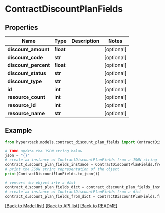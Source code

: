 # ContractDiscountPlanFields


## Properties

Name | Type | Description | Notes
------------ | ------------- | ------------- | -------------
**discount_amount** | **float** |  | [optional] 
**discount_code** | **str** |  | [optional] 
**discount_percent** | **float** |  | [optional] 
**discount_status** | **str** |  | [optional] 
**discount_type** | **str** |  | [optional] 
**id** | **int** |  | [optional] 
**resource_count** | **int** |  | [optional] 
**resource_id** | **int** |  | [optional] 
**resource_name** | **str** |  | [optional] 

## Example

```python
from hyperstack.models.contract_discount_plan_fields import ContractDiscountPlanFields

# TODO update the JSON string below
json = "{}"
# create an instance of ContractDiscountPlanFields from a JSON string
contract_discount_plan_fields_instance = ContractDiscountPlanFields.from_json(json)
# print the JSON string representation of the object
print(ContractDiscountPlanFields.to_json())

# convert the object into a dict
contract_discount_plan_fields_dict = contract_discount_plan_fields_instance.to_dict()
# create an instance of ContractDiscountPlanFields from a dict
contract_discount_plan_fields_from_dict = ContractDiscountPlanFields.from_dict(contract_discount_plan_fields_dict)
```
[[Back to Model list]](../README.md#documentation-for-models) [[Back to API list]](../README.md#documentation-for-api-endpoints) [[Back to README]](../README.md)


